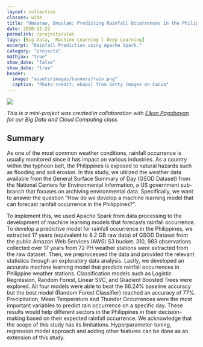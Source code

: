 ```yaml
---
layout: collection
classes: wide
title: "Umaaraw, Umuulan: Predicting Rainfall Occurrences in the Philippines"
date: 2020-12-22
permalink: /projects/ulan
tags: [Big Data,  Machine Learning | Deep Learning]
excerpt: "Rainfall Prediction using Apache Spark."
category: "projects"
mathjax: "true"
show_date: "false"
show_date: "true"
header:
  image: "assets/images/banners/rain.png"
  caption: "Photo credit: ekapol from Getty Images on Canva"
---
```

[![](https://img.shields.io/badge/Github-View_HTML-181717?logo=github)](https://nicoleobrero.github.io/dataproj/rainfall_predictions.html)

*This is a mini-project was created in collaboration with [Elkan Pagobayan](https://www.linkedin.com/in/ejmpagobayan/) for our Big Data and Cloud Computing class.*

## Summary
As one of the most common weather conditions, rainfall occurrence is usually monitored since it has impact on various industries. As a country within the typhoon belt, the Philippines is exposed to natural hazards such as flooding and soil erosion. In this study, we utilized the weather data available from the General Surface Summary of Day (GSOD Dataset) from the National Centers for Environmental Information, a US government sub-branch that focuses on archiving environmental data. Specifically, we want to answer the question “How do we develop a machine learning model that can forecast rainfall occurrence in the Philippines?”.

To implement this, we used Apache Spark from data processing to the development of machine learning models that forecasts rainfall occurrence. To develop a predictive model for rainfall occurrence in the Philippines, we extracted 17 years (equivalent to 8.2 GB raw data) of GSOD Dataset from the public Amazon Web Services (AWS) S3 bucket. 310, 983 observations collected over 17 years from 72 PH weather stations were extracted from the raw dataset. Then, we preprocessed the data and provided the relevant statistics through an exploratory data analysis. Lastly, we developed an accurate machine learning model that predicts rainfall occurrences in Philippine weather stations. Classification models such as Logistic Regression, Random Forest, Linear SVC, and Gradient Boosted Trees were explored. All four models were able to beat the 66.24% baseline accuracy but the best model (Random Forest Classifier) reached an accuracy of 77%. Precipitation, Mean Temperature and Thunder Occurrences were the most important variables to predict rain occurrence on a specific day. These results would help different sectors in the Philippines in their decision-making based on their expected rainfall occurrence. We acknowledge that the scope of this study has its limitations. Hyperparameter-tuning, regression model approach and adding other features can be done as an extension of this study.
